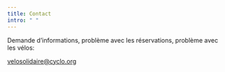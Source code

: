 ```yaml
---
title: Contact
intro: " "
---
```

Demande d’informations, problème avec les réservations, problème avec les vélos:

velosolidaire@cyclo.org